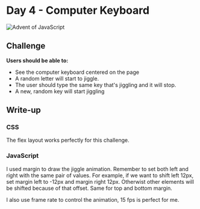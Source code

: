 # Day 4 - Computer Keyboard

![Advent of JavaScript](https://coachtestprep.s3.amazonaws.com/direct-uploads/user-117025/ced321ac-51ef-4194-beec-ea544a098558/computer-keyboard.png)

## Challenge

**Users should be able to:**

- See the computer keyboard centered on the page
- A random letter will start to jiggle.
- The user should type the same key that's jiggling and it will stop.
- A new, random key will start jiggling

## Write-up

### CSS

The flex layout works perfectly for this challenge.

### JavaScript

I used margin to draw the jiggle animation.
Remember to set both left and right with the same pair of values.
For example, if we want to shift left 12px, set margin left to -12px and margin right 12px.
Otherwist other elements will be shifted because of that offset.
Same for top and bottom margin.

I also use frame rate to control the animation, 15 fps is perfect for me.
